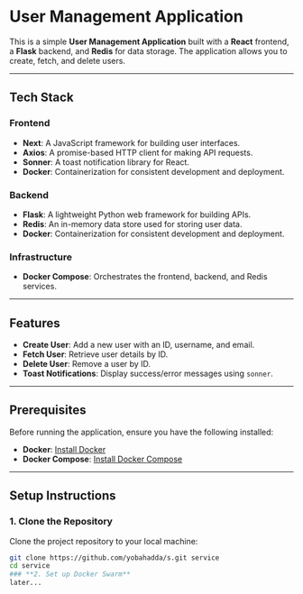 # **User Management Application**

This is a simple **User Management Application** built with a **React** frontend, a **Flask** backend, and **Redis** for data storage. The application allows you to create, fetch, and delete users.

---

## **Tech Stack**

### **Frontend**
- **Next**: A JavaScript framework for building user interfaces.
- **Axios**: A promise-based HTTP client for making API requests.
- **Sonner**: A toast notification library for React.
- **Docker**: Containerization for consistent development and deployment.

### **Backend**
- **Flask**: A lightweight Python web framework for building APIs.
- **Redis**: An in-memory data store used for storing user data.
- **Docker**: Containerization for consistent development and deployment.

### **Infrastructure**
- **Docker Compose**: Orchestrates the frontend, backend, and Redis services.

---

## **Features**
- **Create User**: Add a new user with an ID, username, and email.
- **Fetch User**: Retrieve user details by ID.
- **Delete User**: Remove a user by ID.
- **Toast Notifications**: Display success/error messages using `sonner`.

---

## **Prerequisites**

Before running the application, ensure you have the following installed:

- **Docker**: [Install Docker](https://docs.docker.com/get-docker/)
- **Docker Compose**: [Install Docker Compose](https://docs.docker.com/compose/install/)

---

## **Setup Instructions**

### **1. Clone the Repository**
Clone the project repository to your local machine:
```bash
git clone https://github.com/yobahadda/s.git service
cd service
### **2. Set up Docker Swarm**
later...
